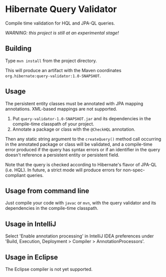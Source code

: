 # Hibernate Query Validator

Compile time validation for HQL and JPA-QL queries.

*WARNING: this project is still at an experimental stage!*

## Building

Type `mvn install` from the project directory.

This will produce an artifact with the Maven coordinates 
`org.hibernate:query-validator:1.0-SNAPSHOT`.

## Usage

The persistent entity classes must be annotated with JPA mapping
annotations. XML-based mappings are not supported.

1. Put `query-validator-1.0-SNAPSHOT.jar` and its dependencies in 
   the compile-time classpath of your project.
2. Annotate a package or class with the `@CheckHQL` annotation.

Then any static string argument to the `createQuery()` method call
occurring in the annotated package or class will be validated, and 
a compile-time error produced if the query has syntax errors or if 
an identifier in the query doesn't reference a persistent entity or 
persistent field.

Note that the query is checked according to Hibernate's flavor of
JPA-QL (i.e. HQL). In future, a strict mode will produce errors for 
non-spec-compliant queries.

## Usage from command line

Just compile your code with `javac` or `mvn`, with the query validator
and its dependencies in the compile-time classpath.

## Usage in IntelliJ

Select 'Enable annotation processing' in IntelliJ IDEA preferences 
under 'Build, Execution, Deployment > Compiler > AnnotationProcessors'. 

## Usage in Eclipse

The Eclipse compiler is not yet supported.
